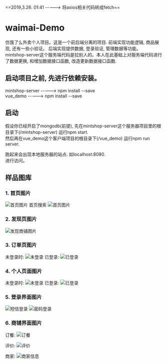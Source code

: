 ==2019,3.26.  01:41  ----->  将axios相关代码转成fetch==

# waimai-Demo
仿饿了么外卖个人项目。这是一个前后端分离的项目. 前端实现功能逻辑, 商品展现, 还有一些小验证。 后端实现提供数据, 登录验证, 管理数据等功能。  
mintshop-server这个服务端代码是拉别人的。本人在此基础上对服务端代码进行了数据更换, 和增加数据接口函数, 改造更新数据接口函数.

## 启动项目之前, 先进行依赖安装。
mintshop-server -----> npm install --save  
vue_demo -----> npm install --save  

## 启动
假设你已经开启了mongodb(前提), 先在mintshop-server这个服务器项目里的根目录下(/mintshop-server) 运行npm start.  
然后再在vue_demo这个客户端项目的根目录下(/vue_demo) 运行npm run server.  

跑起来会出现本地服务器的站点. 如localhost:8080.  
进行访问。  

## 样品图库
### 1. 首页图片
![首页图片](/home/gao/桌面/vue项目/README_IMG/首页.png  "首页")
首页搜索
![首页图片](/home/gao/桌面/vue项目/README_IMG/搜索.png  "首页搜索") 

### 2. 发现页图片
![发现商铺图片](/home/gao/桌面/vue项目/README_IMG/发现.png  "发现")

### 3. 订单页图片
未登录时:
![未登录](/home/gao/桌面/vue项目/README_IMG/未登录订单页面.png  "订单")
已登录:
![已登录](/home/gao/桌面/vue项目/README_IMG/登录了的订单页面.png  "订单")

### 4. 个人页面图片
未登录时:
![未登录](/home/gao/桌面/vue项目/README_IMG/未登录的个人页面.png  "个人")
已登录:
![已登录](/home/gao/桌面/vue项目/README_IMG/登录了的个人页面.png  "个人")

### 5. 登录界面图片
![短信登录](/home/gao/桌面/vue项目/README_IMG/短信登录页面.png  "登录")
![密码登录](/home/gao/桌面/vue项目/README_IMG/密码登录页面.png  "登录")

### 6. 商铺界面图片
订餐:
![订餐](/home/gao/桌面/vue项目/README_IMG/商铺点餐.png  "商铺")

评价:
![评价](/home/gao/桌面/vue项目/README_IMG/商铺评论.png  "商铺")

商家:
![商家信息](/home/gao/桌面/vue项目/README_IMG/商铺商家信息.png  "商铺")
